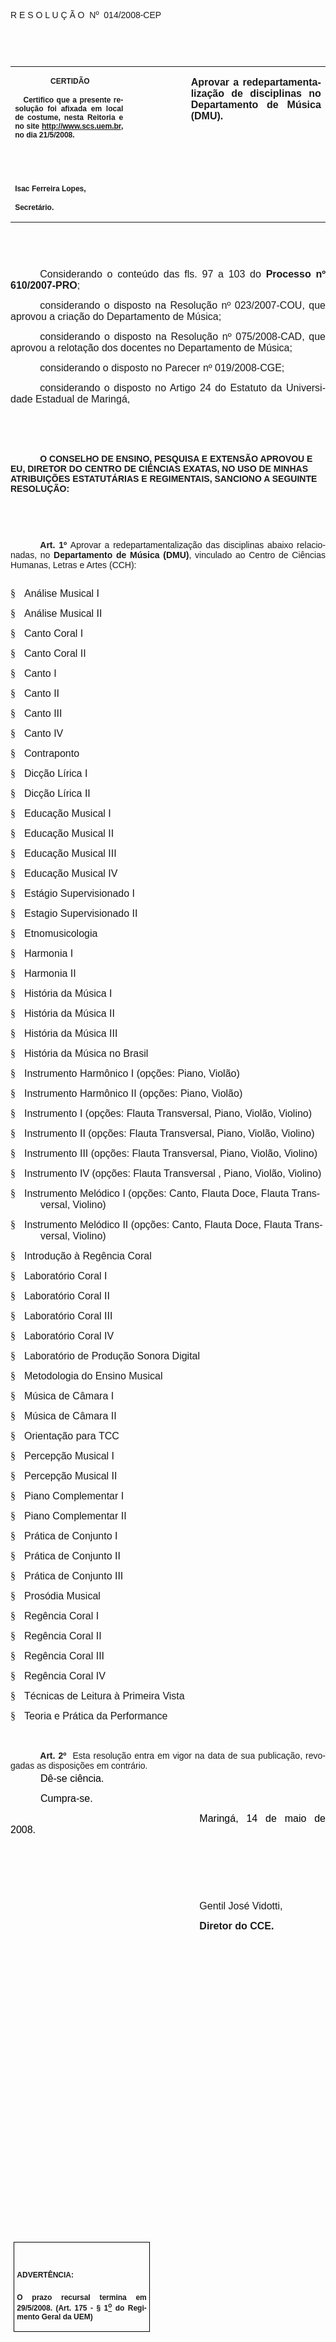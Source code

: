 <body lang=PT-BR link=blue vlink=purple style='tab-interval:35.3pt'>

<div class=Section1>

<p class=MsoTitle><span style='font-family:Arial;mso-bidi-font-family:"Times New Roman"'>R
E S O L U Ç Ã O<span style='mso-spacerun:yes'>  </span>Nº<span
style='mso-spacerun:yes'>  </span>014/2008-CEP<o:p></o:p></span></p>

<p class=BodyText21><span style='font-size:10.0pt;font-family:Arial;mso-bidi-font-family:
"Times New Roman"'><o:p>&nbsp;</o:p></span></p>

<p class=BodyText21><span style='font-size:10.0pt;font-family:Arial;mso-bidi-font-family:
"Times New Roman"'><o:p>&nbsp;</o:p></span></p>

<table class=MsoNormalTable border=0 cellspacing=0 cellpadding=0
 style='border-collapse:collapse;mso-padding-alt:0cm 5.4pt 0cm 5.4pt'>
 <tr style='mso-yfti-irow:0;mso-yfti-firstrow:yes;mso-yfti-lastrow:yes'>
  <td width=196 valign=top style='width:147.15pt;padding:0cm 5.4pt 0cm 5.4pt'>
  <p class=MsoNormal align=center style='text-align:center'><b
  style='mso-bidi-font-weight:normal'><span style='font-size:9.0pt;mso-bidi-font-size:
  10.0pt;font-family:Arial;mso-bidi-font-family:"Times New Roman"'><span
  style='mso-spacerun:yes'> </span>CERTIDÃO<o:p></o:p></span></b></p>
  <p class=MsoNormal style='text-align:justify'><b style='mso-bidi-font-weight:
  normal'><span style='font-size:9.0pt;mso-bidi-font-size:10.0pt;font-family:
  Arial;mso-bidi-font-family:"Times New Roman"'><span
  style='mso-spacerun:yes'>   </span>Certifico que a presente resolução foi
  afixada em local de costume, nesta Reitoria e no site<span style='color:blue'>
  </span><a href="http://www.scs.uem.br/"><span style='text-decoration:none;
  text-underline:none'>http://www.scs.uem.br</span></a>, no dia 21/5/2008.<o:p></o:p></span></b></p>
  <p class=MsoNormal><b style='mso-bidi-font-weight:normal'><span
  style='font-size:8.0pt;font-family:Arial;mso-bidi-font-family:"Times New Roman"'><o:p>&nbsp;</o:p></span></b></p>
  <p class=MsoNormal><b style='mso-bidi-font-weight:normal'><span
  style='font-size:8.0pt;font-family:Arial;mso-bidi-font-family:"Times New Roman"'><o:p>&nbsp;</o:p></span></b></p>
  <p class=MsoNormal><b style='mso-bidi-font-weight:normal'><span
  style='font-size:9.0pt;mso-bidi-font-size:10.0pt;font-family:Arial;
  mso-bidi-font-family:"Times New Roman"'>Isac Ferreira Lopes,<o:p></o:p></span></b></p>
  <p class=MsoNormal><b style='mso-bidi-font-weight:normal'><span
  style='font-size:9.0pt;mso-bidi-font-size:10.0pt;font-family:Arial;
  mso-bidi-font-family:"Times New Roman"'>Secretário.<o:p></o:p></span></b></p>
  </td>
  <td width=123 valign=top style='width:92.15pt;padding:0cm 5.4pt 0cm 5.4pt'>
  <p class=MsoNormal style='margin-right:-5.4pt'><b><span style='font-size:
  12.0pt;mso-bidi-font-size:10.0pt;font-family:Arial;mso-bidi-font-family:"Times New Roman"'><o:p>&nbsp;</o:p></span></b></p>
  </td>
  <td width=293 valign=top style='width:219.7pt;padding:0cm 5.4pt 0cm 5.4pt'>
  <p class=MsoNormal style='text-align:justify'><b><span style='font-size:12.0pt;
  font-family:Arial;mso-bidi-font-family:"Times New Roman"'>Aprovar a
  redepartamentalização de disciplinas no Departamento de Música (DMU).<o:p></o:p></span></b></p>
  </td>
 </tr>
</table>

<p class=BodyText21><span style='font-size:10.0pt;font-family:Arial;mso-bidi-font-family:
"Times New Roman"'><o:p>&nbsp;</o:p></span></p>

<p class=BodyText21><span style='font-size:10.0pt;font-family:Arial;mso-bidi-font-family:
"Times New Roman"'><o:p>&nbsp;</o:p></span></p>

<p class=MsoNormal style='text-align:justify;text-indent:35.45pt'><span
style='font-size:12.0pt;mso-bidi-font-size:10.0pt;font-family:Arial;mso-bidi-font-family:
"Times New Roman"'>Considerando o conteúdo das fls. <st1:metricconverter
ProductID="97 a" w:st="on">97 a</st1:metricconverter> 103 do</span><b
style='mso-bidi-font-weight:normal'><span style='font-size:12.0pt;font-family:
Arial;mso-bidi-font-family:"Times New Roman"'> Processo nº 610/2007-PRO</span></b><span
style='font-size:12.0pt;font-family:Arial;mso-bidi-font-family:"Times New Roman"'>;<o:p></o:p></span></p>

<p class=MsoNormal style='text-align:justify;text-indent:35.45pt'><span
style='font-size:12.0pt;mso-bidi-font-size:10.0pt;font-family:Arial;mso-bidi-font-family:
"Times New Roman"'>considerando o disposto na Resolução nº 023/2007-COU, que
aprovou a criação do Departamento de Música;<o:p></o:p></span></p>

<p class=MsoNormal style='text-align:justify;text-indent:35.45pt'><span
style='font-size:12.0pt;mso-bidi-font-size:10.0pt;font-family:Arial;mso-bidi-font-family:
"Times New Roman"'>considerando o disposto na Resolução nº 075/2008-CAD, que
aprovou a relotação dos docentes no Departamento de Música;<o:p></o:p></span></p>

<p class=MsoNormal style='text-align:justify;text-indent:35.45pt'><span
style='font-size:12.0pt;mso-bidi-font-size:10.0pt;font-family:Arial;mso-bidi-font-family:
"Times New Roman"'>considerando o disposto no Parecer nº 019/2008-CGE;<o:p></o:p></span></p>

<p class=MsoNormal style='text-align:justify;text-indent:35.45pt'><span
style='font-size:12.0pt;mso-bidi-font-size:10.0pt;font-family:Arial;mso-bidi-font-family:
"Times New Roman"'>considerando o disposto no Artigo 24 do Estatuto da
Universidade Estadual de Maringá,<o:p></o:p></span></p>

<p class=MsoNormal style='text-align:justify;text-indent:35.45pt'><span
style='font-size:12.0pt;mso-bidi-font-size:10.0pt;font-family:Arial;mso-bidi-font-family:
"Times New Roman"'><o:p>&nbsp;</o:p></span></p>

<p class=MsoNormal style='text-align:justify;text-indent:35.45pt'><span
style='font-size:12.0pt;mso-bidi-font-size:10.0pt;font-family:Arial;mso-bidi-font-family:
"Times New Roman"'><o:p>&nbsp;</o:p></span></p>

<p class=MsoBodyTextIndent style='text-indent:35.45pt'><b style='mso-bidi-font-weight:
normal'><span style='font-family:Arial;mso-bidi-font-family:"Times New Roman"'>O
CONSELHO DE ENSINO, PESQUISA E EXTENSÃO APROVOU E EU, DIRETOR DO CENTRO DE
CIÊNCIAS EXATAS, NO USO DE MINHAS ATRIBUIÇÕES ESTATUTÁRIAS E REGIMENTAIS,
SANCIONO A SEGUINTE RESOLUÇÃO:<o:p></o:p></span></b></p>

<p class=BodyText21 style='mso-pagination:none'><span style='font-family:Arial;
mso-bidi-font-family:"Times New Roman";layout-grid-mode:line'><o:p>&nbsp;</o:p></span></p>

<p class=BodyText21 style='mso-pagination:none'><span style='font-family:Arial;
mso-bidi-font-family:"Times New Roman";layout-grid-mode:line'><o:p>&nbsp;</o:p></span></p>

<p style='margin-top:2.0pt;margin-right:0cm;margin-bottom:0cm;margin-left:0cm;
margin-bottom:.0001pt;text-align:justify;text-indent:35.45pt'><b
style='mso-bidi-font-weight:normal'><span style='font-family:Arial;mso-fareast-font-family:
"Arial Unicode MS";mso-bidi-font-family:"Times New Roman"'>Art.&nbsp;1º&nbsp;</span></b><span
style='mso-bidi-font-size:12.0pt;font-family:Arial;mso-bidi-font-family:"Times New Roman";
mso-bidi-font-weight:bold'>Aprovar a redepartamentalização das disciplinas abaixo
relacionadas, no <b>Departamento de Música (DMU)</b>, vinculado ao Centro de
Ciências Humanas, Letras e Artes (CCH):<o:p></o:p></span></p>

<p style='margin-top:2.0pt;margin-right:0cm;margin-bottom:0cm;margin-left:0cm;
margin-bottom:.0001pt;text-align:justify;text-indent:35.45pt'><span
style='font-size:8.0pt;font-family:Arial;mso-bidi-font-weight:bold'><o:p>&nbsp;</o:p></span></p>

<p class=MsoNormal style='margin-left:36.0pt;text-indent:-36.0pt;mso-list:l19 level1 lfo25;
tab-stops:list 14.2pt'><![if !supportLists]><span style='font-size:12.0pt;
font-family:Wingdings;mso-fareast-font-family:Wingdings;mso-bidi-font-family:
Wingdings;mso-no-proof:yes'><span style='mso-list:Ignore'>§<span
style='font:7.0pt "Times New Roman"'>&nbsp;&nbsp;&nbsp;&nbsp;&nbsp; </span></span></span><![endif]><span
style='font-size:12.0pt;font-family:Arial;mso-no-proof:yes'>Análise Musical I<o:p></o:p></span></p>

<p class=MsoNormal style='margin-left:36.0pt;text-indent:-36.0pt;mso-list:l19 level1 lfo25;
tab-stops:list 14.2pt'><![if !supportLists]><span style='font-size:12.0pt;
font-family:Wingdings;mso-fareast-font-family:Wingdings;mso-bidi-font-family:
Wingdings;mso-no-proof:yes'><span style='mso-list:Ignore'>§<span
style='font:7.0pt "Times New Roman"'>&nbsp;&nbsp;&nbsp;&nbsp;&nbsp; </span></span></span><![endif]><span
style='font-size:12.0pt;font-family:Arial;mso-no-proof:yes'>Análise Musical II<o:p></o:p></span></p>

<p class=MsoNormal style='margin-left:36.0pt;text-indent:-36.0pt;mso-list:l19 level1 lfo25;
tab-stops:list 14.2pt'><![if !supportLists]><span style='font-size:12.0pt;
font-family:Wingdings;mso-fareast-font-family:Wingdings;mso-bidi-font-family:
Wingdings;mso-no-proof:yes'><span style='mso-list:Ignore'>§<span
style='font:7.0pt "Times New Roman"'>&nbsp;&nbsp;&nbsp;&nbsp;&nbsp; </span></span></span><![endif]><span
style='font-size:12.0pt;font-family:Arial;mso-no-proof:yes'>Canto Coral I<o:p></o:p></span></p>

<p class=MsoNormal style='margin-left:36.0pt;text-indent:-36.0pt;mso-list:l19 level1 lfo25;
tab-stops:list 14.2pt'><![if !supportLists]><span style='font-size:12.0pt;
font-family:Wingdings;mso-fareast-font-family:Wingdings;mso-bidi-font-family:
Wingdings;mso-no-proof:yes'><span style='mso-list:Ignore'>§<span
style='font:7.0pt "Times New Roman"'>&nbsp;&nbsp;&nbsp;&nbsp;&nbsp; </span></span></span><![endif]><span
style='font-size:12.0pt;font-family:Arial;mso-no-proof:yes'>Canto Coral II<o:p></o:p></span></p>

<p class=MsoNormal style='margin-left:36.0pt;text-indent:-36.0pt;mso-list:l19 level1 lfo25;
tab-stops:list 14.2pt'><![if !supportLists]><span style='font-size:12.0pt;
font-family:Wingdings;mso-fareast-font-family:Wingdings;mso-bidi-font-family:
Wingdings;mso-no-proof:yes'><span style='mso-list:Ignore'>§<span
style='font:7.0pt "Times New Roman"'>&nbsp;&nbsp;&nbsp;&nbsp;&nbsp; </span></span></span><![endif]><span
style='font-size:12.0pt;font-family:Arial;mso-no-proof:yes'>Canto I <o:p></o:p></span></p>

<p class=MsoNormal style='margin-left:36.0pt;text-indent:-36.0pt;mso-list:l19 level1 lfo25;
tab-stops:list 14.2pt'><![if !supportLists]><span style='font-size:12.0pt;
font-family:Wingdings;mso-fareast-font-family:Wingdings;mso-bidi-font-family:
Wingdings;mso-no-proof:yes'><span style='mso-list:Ignore'>§<span
style='font:7.0pt "Times New Roman"'>&nbsp;&nbsp;&nbsp;&nbsp;&nbsp; </span></span></span><![endif]><span
style='font-size:12.0pt;font-family:Arial;mso-no-proof:yes'>Canto II <o:p></o:p></span></p>

<p class=MsoNormal style='margin-left:36.0pt;text-indent:-36.0pt;mso-list:l19 level1 lfo25;
tab-stops:list 14.2pt'><![if !supportLists]><span style='font-size:12.0pt;
font-family:Wingdings;mso-fareast-font-family:Wingdings;mso-bidi-font-family:
Wingdings;mso-no-proof:yes'><span style='mso-list:Ignore'>§<span
style='font:7.0pt "Times New Roman"'>&nbsp;&nbsp;&nbsp;&nbsp;&nbsp; </span></span></span><![endif]><span
style='font-size:12.0pt;font-family:Arial;mso-no-proof:yes'>Canto III <o:p></o:p></span></p>

<p class=MsoNormal style='margin-left:36.0pt;text-indent:-36.0pt;mso-list:l19 level1 lfo25;
tab-stops:list 14.2pt'><![if !supportLists]><span style='font-size:12.0pt;
font-family:Wingdings;mso-fareast-font-family:Wingdings;mso-bidi-font-family:
Wingdings;mso-no-proof:yes'><span style='mso-list:Ignore'>§<span
style='font:7.0pt "Times New Roman"'>&nbsp;&nbsp;&nbsp;&nbsp;&nbsp; </span></span></span><![endif]><span
style='font-size:12.0pt;font-family:Arial;mso-no-proof:yes'>Canto IV<o:p></o:p></span></p>

<p class=MsoNormal style='margin-left:36.0pt;text-indent:-36.0pt;mso-list:l19 level1 lfo25;
tab-stops:list 14.2pt'><![if !supportLists]><span style='font-size:12.0pt;
font-family:Wingdings;mso-fareast-font-family:Wingdings;mso-bidi-font-family:
Wingdings;mso-no-proof:yes'><span style='mso-list:Ignore'>§<span
style='font:7.0pt "Times New Roman"'>&nbsp;&nbsp;&nbsp;&nbsp;&nbsp; </span></span></span><![endif]><span
style='font-size:12.0pt;font-family:Arial;mso-no-proof:yes'>Contraponto<o:p></o:p></span></p>

<p class=MsoNormal style='margin-left:36.0pt;text-indent:-36.0pt;mso-list:l19 level1 lfo25;
tab-stops:list 14.2pt'><![if !supportLists]><span style='font-size:12.0pt;
font-family:Wingdings;mso-fareast-font-family:Wingdings;mso-bidi-font-family:
Wingdings;mso-no-proof:yes'><span style='mso-list:Ignore'>§<span
style='font:7.0pt "Times New Roman"'>&nbsp;&nbsp;&nbsp;&nbsp;&nbsp; </span></span></span><![endif]><span
style='font-size:12.0pt;font-family:Arial;mso-no-proof:yes'>Dicção Lírica I<o:p></o:p></span></p>

<p class=MsoNormal style='margin-left:36.0pt;text-indent:-36.0pt;mso-list:l19 level1 lfo25;
tab-stops:list 14.2pt'><![if !supportLists]><span style='font-size:12.0pt;
font-family:Wingdings;mso-fareast-font-family:Wingdings;mso-bidi-font-family:
Wingdings;mso-no-proof:yes'><span style='mso-list:Ignore'>§<span
style='font:7.0pt "Times New Roman"'>&nbsp;&nbsp;&nbsp;&nbsp;&nbsp; </span></span></span><![endif]><span
style='font-size:12.0pt;font-family:Arial;mso-no-proof:yes'>Dicção Lírica II<o:p></o:p></span></p>

<p class=MsoNormal style='margin-left:36.0pt;text-indent:-36.0pt;mso-list:l19 level1 lfo25;
tab-stops:list 14.2pt'><![if !supportLists]><span style='font-size:12.0pt;
font-family:Wingdings;mso-fareast-font-family:Wingdings;mso-bidi-font-family:
Wingdings;mso-no-proof:yes'><span style='mso-list:Ignore'>§<span
style='font:7.0pt "Times New Roman"'>&nbsp;&nbsp;&nbsp;&nbsp;&nbsp; </span></span></span><![endif]><span
style='font-size:12.0pt;font-family:Arial;mso-no-proof:yes'>Educação Musical I<o:p></o:p></span></p>

<p class=MsoNormal style='margin-left:36.0pt;text-indent:-36.0pt;mso-list:l19 level1 lfo25;
tab-stops:list 14.2pt'><![if !supportLists]><span style='font-size:12.0pt;
font-family:Wingdings;mso-fareast-font-family:Wingdings;mso-bidi-font-family:
Wingdings;mso-no-proof:yes'><span style='mso-list:Ignore'>§<span
style='font:7.0pt "Times New Roman"'>&nbsp;&nbsp;&nbsp;&nbsp;&nbsp; </span></span></span><![endif]><span
style='font-size:12.0pt;font-family:Arial;mso-no-proof:yes'>Educação Musical II<o:p></o:p></span></p>

<p class=MsoNormal style='margin-left:36.0pt;text-indent:-36.0pt;mso-list:l19 level1 lfo25;
tab-stops:list 14.2pt'><![if !supportLists]><span style='font-size:12.0pt;
font-family:Wingdings;mso-fareast-font-family:Wingdings;mso-bidi-font-family:
Wingdings;mso-no-proof:yes'><span style='mso-list:Ignore'>§<span
style='font:7.0pt "Times New Roman"'>&nbsp;&nbsp;&nbsp;&nbsp;&nbsp; </span></span></span><![endif]><span
style='font-size:12.0pt;font-family:Arial;mso-no-proof:yes'>Educação Musical
III<o:p></o:p></span></p>

<p class=MsoNormal style='margin-left:36.0pt;text-indent:-36.0pt;mso-list:l19 level1 lfo25;
tab-stops:list 14.2pt'><![if !supportLists]><span style='font-size:12.0pt;
font-family:Wingdings;mso-fareast-font-family:Wingdings;mso-bidi-font-family:
Wingdings;mso-no-proof:yes'><span style='mso-list:Ignore'>§<span
style='font:7.0pt "Times New Roman"'>&nbsp;&nbsp;&nbsp;&nbsp;&nbsp; </span></span></span><![endif]><span
style='font-size:12.0pt;font-family:Arial;mso-no-proof:yes'>Educação Musical IV<o:p></o:p></span></p>

<p class=MsoNormal style='margin-left:36.0pt;text-indent:-36.0pt;mso-list:l19 level1 lfo25;
tab-stops:list 14.2pt'><![if !supportLists]><span style='font-size:12.0pt;
font-family:Wingdings;mso-fareast-font-family:Wingdings;mso-bidi-font-family:
Wingdings;mso-no-proof:yes'><span style='mso-list:Ignore'>§<span
style='font:7.0pt "Times New Roman"'>&nbsp;&nbsp;&nbsp;&nbsp;&nbsp; </span></span></span><![endif]><span
style='font-size:12.0pt;font-family:Arial;mso-no-proof:yes'>Estágio
Supervisionado I<o:p></o:p></span></p>

<p class=MsoNormal style='margin-left:36.0pt;text-indent:-36.0pt;mso-list:l19 level1 lfo25;
tab-stops:list 14.2pt'><![if !supportLists]><span style='font-size:12.0pt;
font-family:Wingdings;mso-fareast-font-family:Wingdings;mso-bidi-font-family:
Wingdings;mso-no-proof:yes'><span style='mso-list:Ignore'>§<span
style='font:7.0pt "Times New Roman"'>&nbsp;&nbsp;&nbsp;&nbsp;&nbsp; </span></span></span><![endif]><span
style='font-size:12.0pt;font-family:Arial;mso-no-proof:yes'>Estagio
Supervisionado II<o:p></o:p></span></p>

<p class=MsoNormal style='margin-left:36.0pt;text-indent:-36.0pt;mso-list:l19 level1 lfo25;
tab-stops:list 14.2pt'><![if !supportLists]><span style='font-size:12.0pt;
font-family:Wingdings;mso-fareast-font-family:Wingdings;mso-bidi-font-family:
Wingdings;mso-no-proof:yes'><span style='mso-list:Ignore'>§<span
style='font:7.0pt "Times New Roman"'>&nbsp;&nbsp;&nbsp;&nbsp;&nbsp; </span></span></span><![endif]><span
style='font-size:12.0pt;font-family:Arial;mso-no-proof:yes'>Etnomusicologia<o:p></o:p></span></p>

<p class=MsoNormal style='margin-left:36.0pt;text-indent:-36.0pt;mso-list:l19 level1 lfo25;
tab-stops:list 14.2pt'><![if !supportLists]><span style='font-size:12.0pt;
font-family:Wingdings;mso-fareast-font-family:Wingdings;mso-bidi-font-family:
Wingdings;mso-no-proof:yes'><span style='mso-list:Ignore'>§<span
style='font:7.0pt "Times New Roman"'>&nbsp;&nbsp;&nbsp;&nbsp;&nbsp; </span></span></span><![endif]><span
style='font-size:12.0pt;font-family:Arial;mso-no-proof:yes'>Harmonia I<o:p></o:p></span></p>

<p class=MsoNormal style='margin-left:36.0pt;text-indent:-36.0pt;mso-list:l19 level1 lfo25;
tab-stops:list 14.2pt'><![if !supportLists]><span style='font-size:12.0pt;
font-family:Wingdings;mso-fareast-font-family:Wingdings;mso-bidi-font-family:
Wingdings;mso-no-proof:yes'><span style='mso-list:Ignore'>§<span
style='font:7.0pt "Times New Roman"'>&nbsp;&nbsp;&nbsp;&nbsp;&nbsp; </span></span></span><![endif]><span
style='font-size:12.0pt;font-family:Arial;mso-no-proof:yes'>Harmonia II<o:p></o:p></span></p>

<p class=MsoNormal style='margin-left:36.0pt;text-indent:-36.0pt;mso-list:l19 level1 lfo25;
tab-stops:list 14.2pt'><![if !supportLists]><span style='font-size:12.0pt;
font-family:Wingdings;mso-fareast-font-family:Wingdings;mso-bidi-font-family:
Wingdings;mso-no-proof:yes'><span style='mso-list:Ignore'>§<span
style='font:7.0pt "Times New Roman"'>&nbsp;&nbsp;&nbsp;&nbsp;&nbsp; </span></span></span><![endif]><span
style='font-size:12.0pt;font-family:Arial;mso-no-proof:yes'>História da Música
I<o:p></o:p></span></p>

<p class=MsoNormal style='margin-left:36.0pt;text-indent:-36.0pt;mso-list:l19 level1 lfo25;
tab-stops:list 14.2pt'><![if !supportLists]><span style='font-size:12.0pt;
font-family:Wingdings;mso-fareast-font-family:Wingdings;mso-bidi-font-family:
Wingdings;mso-no-proof:yes'><span style='mso-list:Ignore'>§<span
style='font:7.0pt "Times New Roman"'>&nbsp;&nbsp;&nbsp;&nbsp;&nbsp; </span></span></span><![endif]><span
style='font-size:12.0pt;font-family:Arial;mso-no-proof:yes'>História da Música
II<o:p></o:p></span></p>

<p class=MsoNormal style='margin-left:36.0pt;text-indent:-36.0pt;mso-list:l19 level1 lfo25;
tab-stops:list 14.2pt'><![if !supportLists]><span style='font-size:12.0pt;
font-family:Wingdings;mso-fareast-font-family:Wingdings;mso-bidi-font-family:
Wingdings;mso-no-proof:yes'><span style='mso-list:Ignore'>§<span
style='font:7.0pt "Times New Roman"'>&nbsp;&nbsp;&nbsp;&nbsp;&nbsp; </span></span></span><![endif]><span
style='font-size:12.0pt;font-family:Arial;mso-no-proof:yes'>História da Música
III<o:p></o:p></span></p>

<p class=MsoNormal style='margin-left:36.0pt;text-align:justify;text-indent:
-36.0pt;mso-list:l19 level1 lfo25;tab-stops:list 14.2pt'><![if !supportLists]><span
style='font-size:12.0pt;font-family:Wingdings;mso-fareast-font-family:Wingdings;
mso-bidi-font-family:Wingdings;mso-no-proof:yes'><span style='mso-list:Ignore'>§<span
style='font:7.0pt "Times New Roman"'>&nbsp;&nbsp;&nbsp;&nbsp;&nbsp; </span></span></span><![endif]><span
style='font-size:12.0pt;font-family:Arial;mso-no-proof:yes'>História da Música
no Brasil<o:p></o:p></span></p>

<p class=MsoNormal style='margin-left:36.0pt;text-indent:-36.0pt;mso-list:l19 level1 lfo25;
tab-stops:list 14.2pt'><![if !supportLists]><span style='font-size:12.0pt;
font-family:Wingdings;mso-fareast-font-family:Wingdings;mso-bidi-font-family:
Wingdings;mso-no-proof:yes'><span style='mso-list:Ignore'>§<span
style='font:7.0pt "Times New Roman"'>&nbsp;&nbsp;&nbsp;&nbsp;&nbsp; </span></span></span><![endif]><span
style='font-size:12.0pt;font-family:Arial;mso-no-proof:yes'>Instrumento
Harmônico I (opções: Piano, Violão)<o:p></o:p></span></p>

<p class=MsoNormal style='margin-left:36.0pt;text-indent:-36.0pt;mso-list:l19 level1 lfo25;
tab-stops:list 14.2pt'><![if !supportLists]><span style='font-size:12.0pt;
font-family:Wingdings;mso-fareast-font-family:Wingdings;mso-bidi-font-family:
Wingdings;mso-no-proof:yes'><span style='mso-list:Ignore'>§<span
style='font:7.0pt "Times New Roman"'>&nbsp;&nbsp;&nbsp;&nbsp;&nbsp; </span></span></span><![endif]><span
style='font-size:12.0pt;font-family:Arial;mso-no-proof:yes'>Instrumento
Harmônico II (opções: Piano, Violão)<o:p></o:p></span></p>

<p class=MsoNormal style='margin-left:36.0pt;text-indent:-36.0pt;mso-list:l19 level1 lfo25;
tab-stops:list 14.2pt'><![if !supportLists]><span style='font-size:12.0pt;
font-family:Wingdings;mso-fareast-font-family:Wingdings;mso-bidi-font-family:
Wingdings;mso-no-proof:yes'><span style='mso-list:Ignore'>§<span
style='font:7.0pt "Times New Roman"'>&nbsp;&nbsp;&nbsp;&nbsp;&nbsp; </span></span></span><![endif]><span
style='font-size:12.0pt;font-family:Arial;mso-no-proof:yes'>Instrumento I
(opções: Flauta Transversal, Piano, Violão, Violino)<o:p></o:p></span></p>

<p class=MsoNormal style='margin-left:36.0pt;text-indent:-36.0pt;mso-list:l19 level1 lfo25;
tab-stops:list 14.2pt'><![if !supportLists]><span style='font-size:12.0pt;
font-family:Wingdings;mso-fareast-font-family:Wingdings;mso-bidi-font-family:
Wingdings;mso-no-proof:yes'><span style='mso-list:Ignore'>§<span
style='font:7.0pt "Times New Roman"'>&nbsp;&nbsp;&nbsp;&nbsp;&nbsp; </span></span></span><![endif]><span
style='font-size:12.0pt;font-family:Arial;mso-no-proof:yes'>Instrumento II
(opções: Flauta Transversal, Piano, Violão, Violino)<o:p></o:p></span></p>

<p class=MsoNormal style='margin-left:36.0pt;text-indent:-36.0pt;mso-list:l19 level1 lfo25;
tab-stops:list 14.2pt'><![if !supportLists]><span style='font-size:12.0pt;
font-family:Wingdings;mso-fareast-font-family:Wingdings;mso-bidi-font-family:
Wingdings;mso-no-proof:yes'><span style='mso-list:Ignore'>§<span
style='font:7.0pt "Times New Roman"'>&nbsp;&nbsp;&nbsp;&nbsp;&nbsp; </span></span></span><![endif]><span
style='font-size:12.0pt;font-family:Arial;mso-no-proof:yes'>Instrumento III
(opções: Flauta Transversal, Piano, Violão, Violino)<o:p></o:p></span></p>

<p class=MsoNormal style='margin-left:36.0pt;text-indent:-36.0pt;mso-list:l19 level1 lfo25;
tab-stops:list 14.2pt'><![if !supportLists]><span style='font-size:12.0pt;
font-family:Wingdings;mso-fareast-font-family:Wingdings;mso-bidi-font-family:
Wingdings;mso-no-proof:yes'><span style='mso-list:Ignore'>§<span
style='font:7.0pt "Times New Roman"'>&nbsp;&nbsp;&nbsp;&nbsp;&nbsp; </span></span></span><![endif]><span
style='font-size:12.0pt;font-family:Arial;mso-no-proof:yes'>Instrumento IV
(opções: Flauta Transversal , Piano, Violão, Violino)<o:p></o:p></span></p>

<p class=MsoNormal style='margin-left:36.0pt;text-indent:-36.0pt;mso-list:l19 level1 lfo25;
tab-stops:list 14.2pt'><![if !supportLists]><span style='font-size:12.0pt;
font-family:Wingdings;mso-fareast-font-family:Wingdings;mso-bidi-font-family:
Wingdings;mso-no-proof:yes'><span style='mso-list:Ignore'>§<span
style='font:7.0pt "Times New Roman"'>&nbsp;&nbsp;&nbsp;&nbsp;&nbsp; </span></span></span><![endif]><span
style='font-size:12.0pt;font-family:Arial;mso-no-proof:yes'>Instrumento
Melódico I (opções: Canto, Flauta Doce, Flauta Transversal, Violino)<o:p></o:p></span></p>

<p class=MsoNormal style='margin-left:36.0pt;text-indent:-36.0pt;mso-list:l19 level1 lfo25;
tab-stops:list 14.2pt'><![if !supportLists]><span style='font-size:12.0pt;
font-family:Wingdings;mso-fareast-font-family:Wingdings;mso-bidi-font-family:
Wingdings;mso-no-proof:yes'><span style='mso-list:Ignore'>§<span
style='font:7.0pt "Times New Roman"'>&nbsp;&nbsp;&nbsp;&nbsp;&nbsp; </span></span></span><![endif]><span
style='font-size:12.0pt;font-family:Arial;mso-no-proof:yes'>Instrumento
Melódico II (opções: Canto, Flauta Doce, Flauta Transversal, Violino)<o:p></o:p></span></p>

<p class=MsoNormal style='margin-left:36.0pt;text-indent:-36.0pt;mso-list:l19 level1 lfo25;
tab-stops:list 14.2pt'><![if !supportLists]><span style='font-size:12.0pt;
font-family:Wingdings;mso-fareast-font-family:Wingdings;mso-bidi-font-family:
Wingdings;mso-no-proof:yes'><span style='mso-list:Ignore'>§<span
style='font:7.0pt "Times New Roman"'>&nbsp;&nbsp;&nbsp;&nbsp;&nbsp; </span></span></span><![endif]><span
style='font-size:12.0pt;font-family:Arial;mso-no-proof:yes'>Introdução à
Regência Coral<o:p></o:p></span></p>

<p class=MsoNormal style='margin-left:36.0pt;text-indent:-36.0pt;mso-list:l19 level1 lfo25;
tab-stops:list 14.2pt'><![if !supportLists]><span style='font-size:12.0pt;
font-family:Wingdings;mso-fareast-font-family:Wingdings;mso-bidi-font-family:
Wingdings;mso-no-proof:yes'><span style='mso-list:Ignore'>§<span
style='font:7.0pt "Times New Roman"'>&nbsp;&nbsp;&nbsp;&nbsp;&nbsp; </span></span></span><![endif]><span
style='font-size:12.0pt;font-family:Arial;mso-no-proof:yes'>Laboratório Coral I<o:p></o:p></span></p>

<p class=MsoNormal style='margin-left:36.0pt;text-indent:-36.0pt;mso-list:l19 level1 lfo25;
tab-stops:list 14.2pt'><![if !supportLists]><span style='font-size:12.0pt;
font-family:Wingdings;mso-fareast-font-family:Wingdings;mso-bidi-font-family:
Wingdings;mso-no-proof:yes'><span style='mso-list:Ignore'>§<span
style='font:7.0pt "Times New Roman"'>&nbsp;&nbsp;&nbsp;&nbsp;&nbsp; </span></span></span><![endif]><span
style='font-size:12.0pt;font-family:Arial;mso-no-proof:yes'>Laboratório Coral
II<o:p></o:p></span></p>

<p class=MsoNormal style='margin-left:36.0pt;text-indent:-36.0pt;mso-list:l19 level1 lfo25;
tab-stops:list 14.2pt'><![if !supportLists]><span style='font-size:12.0pt;
font-family:Wingdings;mso-fareast-font-family:Wingdings;mso-bidi-font-family:
Wingdings;mso-no-proof:yes'><span style='mso-list:Ignore'>§<span
style='font:7.0pt "Times New Roman"'>&nbsp;&nbsp;&nbsp;&nbsp;&nbsp; </span></span></span><![endif]><span
style='font-size:12.0pt;font-family:Arial;mso-no-proof:yes'>Laboratório Coral
III<o:p></o:p></span></p>

<p class=MsoNormal style='margin-left:36.0pt;text-indent:-36.0pt;mso-list:l19 level1 lfo25;
tab-stops:list 14.2pt'><![if !supportLists]><span style='font-size:12.0pt;
font-family:Wingdings;mso-fareast-font-family:Wingdings;mso-bidi-font-family:
Wingdings;mso-no-proof:yes'><span style='mso-list:Ignore'>§<span
style='font:7.0pt "Times New Roman"'>&nbsp;&nbsp;&nbsp;&nbsp;&nbsp; </span></span></span><![endif]><span
style='font-size:12.0pt;font-family:Arial;mso-no-proof:yes'>Laboratório Coral
IV<o:p></o:p></span></p>

<p class=MsoNormal style='margin-left:36.0pt;text-indent:-36.0pt;mso-list:l19 level1 lfo25;
tab-stops:list 14.2pt'><![if !supportLists]><span style='font-size:12.0pt;
font-family:Wingdings;mso-fareast-font-family:Wingdings;mso-bidi-font-family:
Wingdings;mso-fareast-language:AR-SA;mso-no-proof:yes'><span style='mso-list:
Ignore'>§<span style='font:7.0pt "Times New Roman"'>&nbsp;&nbsp;&nbsp;&nbsp;&nbsp;
</span></span></span><![endif]><span style='font-size:12.0pt;font-family:Arial;
mso-fareast-language:AR-SA;mso-no-proof:yes'>Laboratório de Produção Sonora
Digital<o:p></o:p></span></p>

<p class=MsoNormal style='margin-left:36.0pt;text-indent:-36.0pt;mso-list:l19 level1 lfo25;
tab-stops:list 14.2pt'><![if !supportLists]><span style='font-size:12.0pt;
font-family:Wingdings;mso-fareast-font-family:Wingdings;mso-bidi-font-family:
Wingdings;mso-no-proof:yes'><span style='mso-list:Ignore'>§<span
style='font:7.0pt "Times New Roman"'>&nbsp;&nbsp;&nbsp;&nbsp;&nbsp; </span></span></span><![endif]><span
style='font-size:12.0pt;font-family:Arial;mso-no-proof:yes'>Metodologia do
Ensino Musical<o:p></o:p></span></p>

<p class=MsoNormal style='margin-left:36.0pt;text-indent:-36.0pt;mso-list:l19 level1 lfo25;
tab-stops:list 14.2pt'><![if !supportLists]><span style='font-size:12.0pt;
font-family:Wingdings;mso-fareast-font-family:Wingdings;mso-bidi-font-family:
Wingdings;mso-no-proof:yes'><span style='mso-list:Ignore'>§<span
style='font:7.0pt "Times New Roman"'>&nbsp;&nbsp;&nbsp;&nbsp;&nbsp; </span></span></span><![endif]><span
style='font-size:12.0pt;font-family:Arial;mso-no-proof:yes'>Música de Câmara I<o:p></o:p></span></p>

<p class=MsoNormal style='margin-left:36.0pt;text-indent:-36.0pt;mso-list:l19 level1 lfo25;
tab-stops:list 14.2pt'><![if !supportLists]><span style='font-size:12.0pt;
font-family:Wingdings;mso-fareast-font-family:Wingdings;mso-bidi-font-family:
Wingdings;mso-no-proof:yes'><span style='mso-list:Ignore'>§<span
style='font:7.0pt "Times New Roman"'>&nbsp;&nbsp;&nbsp;&nbsp;&nbsp; </span></span></span><![endif]><span
style='font-size:12.0pt;font-family:Arial;mso-no-proof:yes'>Música de Câmara II<o:p></o:p></span></p>

<p class=MsoNormal style='margin-left:36.0pt;text-indent:-36.0pt;mso-list:l19 level1 lfo25;
tab-stops:list 14.2pt'><![if !supportLists]><span style='font-size:12.0pt;
font-family:Wingdings;mso-fareast-font-family:Wingdings;mso-bidi-font-family:
Wingdings'><span style='mso-list:Ignore'>§<span style='font:7.0pt "Times New Roman"'>&nbsp;&nbsp;&nbsp;&nbsp;&nbsp;
</span></span></span><![endif]><span style='font-size:12.0pt;font-family:Arial;
mso-fareast-language:AR-SA;mso-no-proof:yes'>Orientação para TCC</span><span
style='font-size:12.0pt;font-family:Arial'><o:p></o:p></span></p>

<p class=MsoNormal style='margin-left:36.0pt;text-indent:-36.0pt;mso-list:l19 level1 lfo25;
tab-stops:list 14.2pt'><![if !supportLists]><span style='font-size:12.0pt;
font-family:Wingdings;mso-fareast-font-family:Wingdings;mso-bidi-font-family:
Wingdings;mso-no-proof:yes'><span style='mso-list:Ignore'>§<span
style='font:7.0pt "Times New Roman"'>&nbsp;&nbsp;&nbsp;&nbsp;&nbsp; </span></span></span><![endif]><span
style='font-size:12.0pt;font-family:Arial;mso-no-proof:yes'>Percepção Musical I<o:p></o:p></span></p>

<p class=MsoNormal style='margin-left:36.0pt;text-indent:-36.0pt;mso-list:l18 level1 lfo27;
tab-stops:list 14.2pt'><![if !supportLists]><span style='font-size:12.0pt;
font-family:Wingdings;mso-fareast-font-family:Wingdings;mso-bidi-font-family:
Wingdings;mso-no-proof:yes'><span style='mso-list:Ignore'>§<span
style='font:7.0pt "Times New Roman"'>&nbsp;&nbsp;&nbsp;&nbsp;&nbsp; </span></span></span><![endif]><span
style='font-size:12.0pt;font-family:Arial;mso-no-proof:yes'>Percepção Musical
II<o:p></o:p></span></p>

<p class=MsoNormal style='margin-left:36.0pt;text-indent:-36.0pt;mso-list:l19 level1 lfo25;
tab-stops:list 14.2pt'><![if !supportLists]><span style='font-size:12.0pt;
font-family:Wingdings;mso-fareast-font-family:Wingdings;mso-bidi-font-family:
Wingdings;mso-no-proof:yes'><span style='mso-list:Ignore'>§<span
style='font:7.0pt "Times New Roman"'>&nbsp;&nbsp;&nbsp;&nbsp;&nbsp; </span></span></span><![endif]><span
style='font-size:12.0pt;font-family:Arial;mso-no-proof:yes'>Piano Complementar
I<o:p></o:p></span></p>

<p class=MsoNormal style='margin-left:36.0pt;text-indent:-36.0pt;mso-list:l19 level1 lfo25;
tab-stops:list 14.2pt'><![if !supportLists]><span style='font-size:12.0pt;
font-family:Wingdings;mso-fareast-font-family:Wingdings;mso-bidi-font-family:
Wingdings;mso-no-proof:yes'><span style='mso-list:Ignore'>§<span
style='font:7.0pt "Times New Roman"'>&nbsp;&nbsp;&nbsp;&nbsp;&nbsp; </span></span></span><![endif]><span
style='font-size:12.0pt;font-family:Arial;mso-no-proof:yes'>Piano Complementar
II<o:p></o:p></span></p>

<p class=MsoNormal style='margin-left:36.0pt;text-indent:-36.0pt;mso-list:l19 level1 lfo25;
tab-stops:list 14.2pt'><![if !supportLists]><span style='font-size:12.0pt;
font-family:Wingdings;mso-fareast-font-family:Wingdings;mso-bidi-font-family:
Wingdings;mso-no-proof:yes'><span style='mso-list:Ignore'>§<span
style='font:7.0pt "Times New Roman"'>&nbsp;&nbsp;&nbsp;&nbsp;&nbsp; </span></span></span><![endif]><span
style='font-size:12.0pt;font-family:Arial;mso-no-proof:yes'>Prática de Conjunto
I <o:p></o:p></span></p>

<p class=MsoNormal style='margin-left:36.0pt;text-indent:-36.0pt;mso-list:l19 level1 lfo25;
tab-stops:list 14.2pt'><![if !supportLists]><span style='font-size:12.0pt;
font-family:Wingdings;mso-fareast-font-family:Wingdings;mso-bidi-font-family:
Wingdings;mso-no-proof:yes'><span style='mso-list:Ignore'>§<span
style='font:7.0pt "Times New Roman"'>&nbsp;&nbsp;&nbsp;&nbsp;&nbsp; </span></span></span><![endif]><span
style='font-size:12.0pt;font-family:Arial;mso-no-proof:yes'>Prática de Conjunto
II<o:p></o:p></span></p>

<p class=MsoNormal style='margin-left:36.0pt;text-indent:-36.0pt;mso-list:l19 level1 lfo25;
tab-stops:list 14.2pt'><![if !supportLists]><span style='font-size:12.0pt;
font-family:Wingdings;mso-fareast-font-family:Wingdings;mso-bidi-font-family:
Wingdings;mso-no-proof:yes'><span style='mso-list:Ignore'>§<span
style='font:7.0pt "Times New Roman"'>&nbsp;&nbsp;&nbsp;&nbsp;&nbsp; </span></span></span><![endif]><span
style='font-size:12.0pt;font-family:Arial;mso-no-proof:yes'>Prática de Conjunto
III<o:p></o:p></span></p>

<p class=MsoNormal style='margin-left:36.0pt;text-indent:-36.0pt;mso-list:l19 level1 lfo25;
tab-stops:list 14.2pt'><![if !supportLists]><span style='font-size:12.0pt;
font-family:Wingdings;mso-fareast-font-family:Wingdings;mso-bidi-font-family:
Wingdings;mso-no-proof:yes'><span style='mso-list:Ignore'>§<span
style='font:7.0pt "Times New Roman"'>&nbsp;&nbsp;&nbsp;&nbsp;&nbsp; </span></span></span><![endif]><span
style='font-size:12.0pt;font-family:Arial;mso-no-proof:yes'>Prosódia Musical<o:p></o:p></span></p>

<p class=MsoNormal style='margin-left:36.0pt;text-indent:-36.0pt;mso-list:l19 level1 lfo25;
tab-stops:list 14.2pt'><![if !supportLists]><span style='font-size:12.0pt;
font-family:Wingdings;mso-fareast-font-family:Wingdings;mso-bidi-font-family:
Wingdings;mso-no-proof:yes'><span style='mso-list:Ignore'>§<span
style='font:7.0pt "Times New Roman"'>&nbsp;&nbsp;&nbsp;&nbsp;&nbsp; </span></span></span><![endif]><span
style='font-size:12.0pt;font-family:Arial;mso-no-proof:yes'>Regência Coral I<o:p></o:p></span></p>

<p class=MsoNormal style='margin-left:36.0pt;text-indent:-36.0pt;mso-list:l19 level1 lfo25;
tab-stops:list 14.2pt'><![if !supportLists]><span style='font-size:12.0pt;
font-family:Wingdings;mso-fareast-font-family:Wingdings;mso-bidi-font-family:
Wingdings;mso-no-proof:yes'><span style='mso-list:Ignore'>§<span
style='font:7.0pt "Times New Roman"'>&nbsp;&nbsp;&nbsp;&nbsp;&nbsp; </span></span></span><![endif]><span
style='font-size:12.0pt;font-family:Arial;mso-no-proof:yes'>Regência Coral II<o:p></o:p></span></p>

<p class=MsoNormal style='margin-left:36.0pt;text-indent:-36.0pt;mso-list:l19 level1 lfo25;
tab-stops:list 14.2pt'><![if !supportLists]><span style='font-size:12.0pt;
font-family:Wingdings;mso-fareast-font-family:Wingdings;mso-bidi-font-family:
Wingdings;mso-no-proof:yes'><span style='mso-list:Ignore'>§<span
style='font:7.0pt "Times New Roman"'>&nbsp;&nbsp;&nbsp;&nbsp;&nbsp; </span></span></span><![endif]><span
style='font-size:12.0pt;font-family:Arial;mso-no-proof:yes'>Regência Coral III<o:p></o:p></span></p>

<p class=MsoNormal style='margin-left:36.0pt;text-indent:-36.0pt;mso-list:l19 level1 lfo25;
tab-stops:list 14.2pt'><![if !supportLists]><span style='font-size:12.0pt;
font-family:Wingdings;mso-fareast-font-family:Wingdings;mso-bidi-font-family:
Wingdings;mso-no-proof:yes'><span style='mso-list:Ignore'>§<span
style='font:7.0pt "Times New Roman"'>&nbsp;&nbsp;&nbsp;&nbsp;&nbsp; </span></span></span><![endif]><span
style='font-size:12.0pt;font-family:Arial;mso-no-proof:yes'>Regência Coral IV<o:p></o:p></span></p>

<p class=MsoNormal style='margin-left:36.0pt;text-indent:-36.0pt;mso-list:l19 level1 lfo25;
tab-stops:list 14.2pt'><![if !supportLists]><span style='font-size:12.0pt;
font-family:Wingdings;mso-fareast-font-family:Wingdings;mso-bidi-font-family:
Wingdings;mso-no-proof:yes'><span style='mso-list:Ignore'>§<span
style='font:7.0pt "Times New Roman"'>&nbsp;&nbsp;&nbsp;&nbsp;&nbsp; </span></span></span><![endif]><span
style='font-size:12.0pt;font-family:Arial;mso-no-proof:yes'>Técnicas de Leitura
à Primeira Vista<o:p></o:p></span></p>

<p class=MsoNormal style='margin-left:36.0pt;text-indent:-36.0pt;mso-list:l19 level1 lfo25;
tab-stops:list 14.2pt'><![if !supportLists]><span style='font-size:12.0pt;
font-family:Wingdings;mso-fareast-font-family:Wingdings;mso-bidi-font-family:
Wingdings;mso-no-proof:yes'><span style='mso-list:Ignore'>§<span
style='font:7.0pt "Times New Roman"'>&nbsp;&nbsp;&nbsp;&nbsp;&nbsp; </span></span></span><![endif]><span
style='font-size:12.0pt;font-family:Arial;mso-no-proof:yes'>Teoria e Prática da
Performance<o:p></o:p></span></p>

<p class=MsoNormal align=right style='text-align:right'><b style='mso-bidi-font-weight:
normal'><span style='font-size:12.0pt;font-family:Arial;mso-no-proof:yes'><o:p>&nbsp;</o:p></span></b></p>

<p style='margin-top:2.0pt;margin-right:0cm;margin-bottom:0cm;margin-left:0cm;
margin-bottom:.0001pt;text-align:justify;text-indent:35.45pt'><b
style='mso-bidi-font-weight:normal'><span style='font-family:Arial;mso-fareast-font-family:
"Arial Unicode MS";mso-bidi-font-family:"Times New Roman"'>Art.&nbsp;2º&nbsp;&nbsp;</span></b><span
style='font-family:Arial;mso-bidi-font-family:"Times New Roman"'>Esta resolução
entra em vigor na data de sua publicação, revogadas as disposições em
contrário.</span><span style='font-family:Arial;mso-fareast-font-family:"Arial Unicode MS";
mso-bidi-font-family:"Times New Roman";letter-spacing:-.2pt'><o:p></o:p></span></p>

<p class=MsoNormal style='margin-top:3.6pt;mso-para-margin-top:.3gd;text-align:
justify;text-indent:36.0pt;mso-pagination:none'><span style='font-size:12.0pt;
font-family:Arial;color:black'>Dê-se ciência.<o:p></o:p></span></p>

<p class=MsoNormal style='text-align:justify;text-indent:36.0pt;mso-pagination:
none'><span style='font-size:12.0pt;font-family:Arial;color:black'>Cumpra-se.<o:p></o:p></span></p>

<p class=MsoNormal style='text-align:justify;text-indent:8.0cm'><span
style='font-size:12.0pt;font-family:Arial;color:black'>Maringá, 14 de maio de
2008.<o:p></o:p></span></p>

<p class=MsoNormal style='text-align:justify;text-indent:8.0cm'><span
style='font-family:Arial;mso-bidi-font-family:"Times New Roman"'><o:p>&nbsp;</o:p></span></p>

<p class=MsoNormal style='text-align:justify;text-indent:8.0cm'><span
style='font-family:Arial;mso-bidi-font-family:"Times New Roman"'><o:p>&nbsp;</o:p></span></p>

<p class=MsoNormal style='text-align:justify;text-indent:8.0cm'><span
style='font-family:Arial;mso-bidi-font-family:"Times New Roman"'><o:p>&nbsp;</o:p></span></p>

<p class=MsoNormal style='text-align:justify;text-indent:8.0cm'><span
style='font-size:12.0pt;font-family:Arial;mso-bidi-font-family:"Times New Roman"'>Gentil
José Vidotti,<o:p></o:p></span></p>

<p class=MsoNormal style='text-align:justify;text-indent:8.0cm;tab-stops:8.0cm 276.45pt'><b
style='mso-bidi-font-weight:normal'><span style='font-size:12.0pt;font-family:
Arial;mso-bidi-font-family:"Times New Roman"'>Diretor do CCE.<o:p></o:p></span></b></p>

<p class=MsoNormal style='text-align:justify;text-indent:8.0cm;tab-stops:8.0cm 276.45pt'><b
style='mso-bidi-font-weight:normal'><span style='font-size:12.0pt;font-family:
Arial;mso-bidi-font-family:"Times New Roman"'><o:p>&nbsp;</o:p></span></b></p>

<p class=MsoNormal style='text-align:justify;text-indent:8.0cm;tab-stops:8.0cm 276.45pt'><b
style='mso-bidi-font-weight:normal'><span style='font-size:12.0pt;font-family:
Arial;mso-bidi-font-family:"Times New Roman"'><o:p>&nbsp;</o:p></span></b></p>

<p class=MsoNormal style='text-align:justify;text-indent:8.0cm;tab-stops:8.0cm 276.45pt'><b
style='mso-bidi-font-weight:normal'><span style='font-size:12.0pt;font-family:
Arial;mso-bidi-font-family:"Times New Roman"'><o:p>&nbsp;</o:p></span></b></p>

<p class=MsoNormal style='text-align:justify;text-indent:8.0cm;tab-stops:8.0cm 276.45pt'><b
style='mso-bidi-font-weight:normal'><span style='font-size:12.0pt;font-family:
Arial;mso-bidi-font-family:"Times New Roman"'><o:p>&nbsp;</o:p></span></b></p>

<p class=MsoNormal style='text-align:justify;text-indent:8.0cm;tab-stops:8.0cm 276.45pt'><b
style='mso-bidi-font-weight:normal'><span style='font-size:12.0pt;font-family:
Arial;mso-bidi-font-family:"Times New Roman"'><o:p>&nbsp;</o:p></span></b></p>

<p class=MsoNormal style='text-align:justify;text-indent:8.0cm;tab-stops:8.0cm 276.45pt'><b
style='mso-bidi-font-weight:normal'><span style='font-size:12.0pt;font-family:
Arial;mso-bidi-font-family:"Times New Roman"'><o:p>&nbsp;</o:p></span></b></p>

<p class=MsoNormal style='text-align:justify;text-indent:8.0cm;tab-stops:8.0cm 276.45pt'><b
style='mso-bidi-font-weight:normal'><span style='font-size:12.0pt;font-family:
Arial;mso-bidi-font-family:"Times New Roman"'><o:p>&nbsp;</o:p></span></b></p>

<p class=MsoNormal style='text-align:justify;text-indent:8.0cm;tab-stops:8.0cm 276.45pt'><b
style='mso-bidi-font-weight:normal'><span style='font-size:12.0pt;font-family:
Arial;mso-bidi-font-family:"Times New Roman"'><o:p>&nbsp;</o:p></span></b></p>

<p class=MsoNormal style='text-align:justify;text-indent:8.0cm;tab-stops:8.0cm 276.45pt'><b
style='mso-bidi-font-weight:normal'><span style='font-size:12.0pt;font-family:
Arial;mso-bidi-font-family:"Times New Roman"'><o:p>&nbsp;</o:p></span></b></p>

<p class=MsoNormal style='text-align:justify;text-indent:8.0cm;tab-stops:8.0cm 276.45pt'><b
style='mso-bidi-font-weight:normal'><span style='font-size:12.0pt;font-family:
Arial;mso-bidi-font-family:"Times New Roman"'><o:p>&nbsp;</o:p></span></b></p>

<p class=MsoNormal style='text-align:justify;text-indent:8.0cm;tab-stops:8.0cm 276.45pt'><b
style='mso-bidi-font-weight:normal'><span style='font-size:12.0pt;font-family:
Arial;mso-bidi-font-family:"Times New Roman"'><o:p>&nbsp;</o:p></span></b></p>

<p class=MsoNormal style='text-align:justify;text-indent:8.0cm;tab-stops:8.0cm 276.45pt'><b
style='mso-bidi-font-weight:normal'><span style='font-size:12.0pt;font-family:
Arial;mso-bidi-font-family:"Times New Roman"'><o:p>&nbsp;</o:p></span></b></p>

<p class=MsoNormal style='text-align:justify;text-indent:8.0cm;tab-stops:8.0cm 276.45pt'><b
style='mso-bidi-font-weight:normal'><span style='font-size:12.0pt;font-family:
Arial;mso-bidi-font-family:"Times New Roman"'><o:p>&nbsp;</o:p></span></b></p>

<p class=MsoNormal style='text-align:justify;text-indent:8.0cm;tab-stops:8.0cm 276.45pt'><b
style='mso-bidi-font-weight:normal'><span style='font-size:12.0pt;font-family:
Arial;mso-bidi-font-family:"Times New Roman"'><o:p>&nbsp;</o:p></span></b></p>

<p class=MsoNormal style='text-align:justify;text-indent:8.0cm;tab-stops:8.0cm 276.45pt'><b
style='mso-bidi-font-weight:normal'><span style='font-size:12.0pt;font-family:
Arial;mso-bidi-font-family:"Times New Roman"'><o:p>&nbsp;</o:p></span></b></p>

<table class=MsoNormalTable border=1 cellspacing=0 cellpadding=0
 style='margin-left:3.5pt;border-collapse:collapse;border:none;mso-border-alt:
 solid windowtext .5pt;mso-padding-alt:0cm 3.5pt 0cm 3.5pt;mso-border-insideh:
 .5pt solid windowtext;mso-border-insidev:.5pt solid windowtext'>
 <tr style='mso-yfti-irow:0;mso-yfti-firstrow:yes;mso-yfti-lastrow:yes'>
  <td width=207 valign=top style='width:155.6pt;border:solid windowtext 1.0pt;
  mso-border-alt:solid windowtext .5pt;padding:0cm 3.5pt 0cm 3.5pt'>
  <h1><span style='font-size:9.0pt;mso-bidi-font-size:10.0pt;font-family:Arial;
  mso-bidi-font-family:"Times New Roman"'>ADVERTÊNCIA:<o:p></o:p></span></h1>
  <p class=MsoNormal style='text-align:justify'><b style='mso-bidi-font-weight:
  normal'><span style='font-size:9.0pt;mso-bidi-font-size:10.0pt;font-family:
  Arial;mso-bidi-font-family:"Times New Roman"'>O prazo recursal termina em 29/5/2008.
  (Art. 175 - § 1<u><sup>o</sup></u> do Regimento Geral da UEM)</span></b><span
  style='font-size:9.0pt;mso-bidi-font-size:10.0pt;font-family:Arial;
  mso-bidi-font-family:"Times New Roman"'><o:p></o:p></span></p>
  </td>
 </tr>
</table>

<p class=MsoNormal><o:p>&nbsp;</o:p></p>

</div>

</body>
